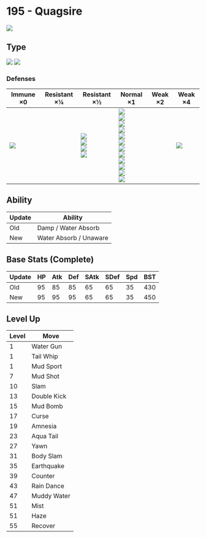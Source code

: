 # 195 - Quagsire
![][195]

## Type

![][water]  ![][ground]

### Defenses

Immune ×0 | Resistant ×¼ | Resistant ×½ | Normal ×1 | Weak ×2 | Weak ×4
---       | ---          | ---          | ---       | ---     | ---
![][electric]<br> | | ![][poison]<br> ![][rock]<br> ![][steel]<br> ![][fire]<br> | ![][normal]<br> ![][fighting]<br> ![][flying]<br> ![][ground]<br> ![][bug]<br> ![][ghost]<br> ![][water]<br> ![][psychic]<br> ![][ice]<br> ![][dragon]<br> ![][dark]<br> ![][fairy]<br> | | ![][grass]<br> | 

## Ability

Update | Ability
---    | ---
Old    | Damp / Water Absorb
New    | Water Absorb / Unaware

## Base Stats (Complete)

Update | HP | Atk | Def | SAtk | SDef | Spd | BST
---    | ---| --- | --- | ---  | ---  | --- | ---
Old    | 95 |  85 |  85 |  65  |  65  |  35  |  430
New    | 95 |  95 |  95 |  65  |  65  |  35  |  450

## Level Up

Level | Move
---   | ---
  1   | Water Gun
  1   | Tail Whip
  1   | Mud Sport
  7   | Mud Shot
 10   | Slam
 13   | Double Kick
 15   | Mud Bomb
 17   | Curse
 19   | Amnesia
 23   | Aqua Tail
 27   | Yawn
 31   | Body Slam
 35   | Earthquake
 39   | Counter
 43   | Rain Dance
 47   | Muddy Water
 51   | Mist
 51   | Haze
 55   | Recover

[195]: ../img/pokemon/195.png
[normal]: ../img/types/normal.png
[fire]: ../img/types/fire.png
[fighting]: ../img/types/fighting.png
[water]: ../img/types/water.png
[flying]: ../img/types/flying.png
[grass]: ../img/types/grass.png
[poison]: ../img/types/poison.png
[electric]: ../img/types/electric.png
[ground]: ../img/types/ground.png
[psychic]: ../img/types/psychic.png
[rock]: ../img/types/rock.png
[ice]: ../img/types/ice.png
[bug]: ../img/types/bug.png
[dragon]: ../img/types/dragon.png
[ghost]: ../img/types/ghost.png
[dark]: ../img/types/dark.png
[steel]: ../img/types/steel.png
[fairy]: ../img/types/fairy.png
